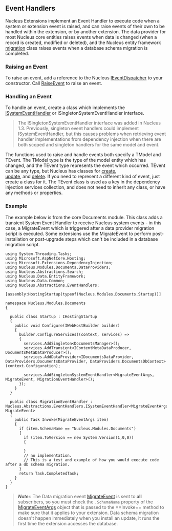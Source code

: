 ## Event Handlers
Nucleus Extensions implement an Event Handler to execute code when a system or extension event is raised, and can raise events of their own
to be handled within the extension, or by another extension.  The data provider for most Nucleus core entities 
raises events when data is changed (when a record is created, modified or deleted), and the Nucleus entity framework 
[migration](/api-documentation/Nucleus.Data.Common.xml/Nucleus.Data.Common.DataProviderMigration/) class raises 
events when a database schema migration is completed.

### Raising an Event
To raise an event, add a reference to the Nucleus [IEventDispatcher](/api-documentation/Nucleus.Abstractions.xml/Nucleus.Abstractions.EventHandlers.IEventDispatcher/)
to your constructor.  Call [RaiseEvent](/api-documentation/Nucleus.Abstractions.xml/Nucleus.Abstractions.EventHandlers.IEventDispatcher/#RaiseEventTModelTEvent(TModel)) to 
raise an event.  

### Handling an Event
To handle an event, create a class which implements the [ISystemEventHandler](/api-documentation/Nucleus.Abstractions.xml/Nucleus.Abstractions.EventHandlers.ISystemEventHandlerT0T1/)
or ISingletonSystemEventHandler interface.  

> The ISingletonSystemEventHandler interface was added in Nucleus 1.3.  Previously, singleton event handlers could implement ISystemEventHandler, but
> this causes problems when retrieving event handler implementations from dependency injection when there are both scoped and 
> singleton handlers for the same model and event.

The functions used to raise and handle events both specify a TModel and TEvent.  The TModel type is the type of the model entity which has changed, and the TEvent 
type represents the event which occurred.  TEvent can be any type, but Nucleus has classes for [create](/api-documentation/Nucleus.Abstractions.xml/Nucleus.Abstractions.EventHandlers.SystemEventTypes.Create/),  
[update](/api-documentation/Nucleus.Abstractions.xml/Nucleus.Abstractions.EventHandlers.SystemEventTypes.Update/), and 
[delete](/api-documentation/Nucleus.Abstractions.xml/Nucleus.Abstractions.EventHandlers.SystemEventTypes.Delete/).  If you need to represent a different kind of event, just 
create a class for it.  The TEvent class is used as a key in the dependency injection services collection, and does not need to inherit any class, or have any methods or properties.

### Example
The example below is from the core Documents module.  This class adds a transient System Event Handler to receive Nucleus system events - in this case, a MigrateEvent which is triggered after a 
data provider migration script is executed.  Some extensions use the MigrateEvent to perform post-installation or post-upgrade steps which can't be included in a database migration script.  

```
using System.Threading.Tasks;
using Microsoft.AspNetCore.Hosting;
using Microsoft.Extensions.DependencyInjection;
using Nucleus.Modules.Documents.DataProviders;
using Nucleus.Abstractions.Search;
using Nucleus.Data.EntityFramework;
using Nucleus.Data.Common;
using Nucleus.Abstractions.EventHandlers;

[assembly:HostingStartup(typeof(Nucleus.Modules.Documents.Startup))]

namespace Nucleus.Modules.Documents
{

  public class Startup : IHostingStartup
  {
    public void Configure(IWebHostBuilder builder)
    {
      builder.ConfigureServices((context, services) => 
      {
        services.AddSingleton<DocumentsManager>();
        services.AddTransient<IContentMetaDataProducer, DocumentsMetaDataProducer>();
        services.AddDataProvider<IDocumentsDataProvider, DataProviders.DocumentsDataProvider, DataProviders.DocumentsDbContext>(context.Configuration);

        services.AddSingletonSystemEventHandler<MigrateEventArgs, MigrateEvent, MigrationEventHandler>();
      });
    }
  }

  public class MigrationEventHandler : Nucleus.Abstractions.EventHandlers.ISystemEventHandler<MigrateEventArgs, MigrateEvent>
  {
    public Task Invoke(MigrateEventArgs item)
    {
      if (item.SchemaName == "Nucleus.Modules.Documents")
      {
        if (item.ToVersion == new System.Version(1,0,0))
        {

        }
        // no implementation.  
        // This is a test and example of how you would execute code after a db schema migration.
      }
      return Task.CompletedTask;
    }
  }
}
```

> **_Note:_**:  The Data migration event [MigrateEvent](/api-documentation/Nucleus.Data.Common.xml/Nucleus.Data.Common.MigrateEvent/) 
is sent to **all** subscribers, so you must check the `.SchemaName` property of the [MigrateEventArgs](/api-documentation/Nucleus.Data.Common.xml/Nucleus.Data.Common.MigrateEventArgs/) 
object that is passed to the ==Invoke== method to make sure that it applies to your extension.  Data schema migration doesn't happen immediately 
when you install an update, it runs the first time the extension accesses the database.